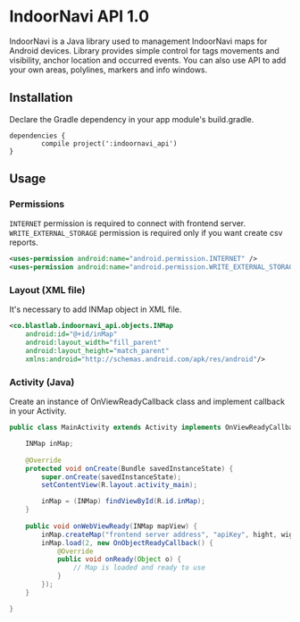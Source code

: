 # __IndoorNavi API 1.0__

IndoorNavi is a Java library used to management IndoorNavi maps for Android devices.
Library provides simple control for tags movements and visibility, anchor location and occurred events.
You can also use API to add your own areas, polylines, markers and info windows.

## __Installation__

Declare the Gradle dependency in your app module's build.gradle.
```Gradle
dependencies {
        compile project(':indoornavi_api')
}
```

## __Usage__

### __Permissions__
```INTERNET``` permission is required to connect with frontend server.
```WRITE_EXTERNAL_STORAGE``` permission is required only if you want create csv reports.
```xml
<uses-permission android:name="android.permission.INTERNET" />
<uses-permission android:name="android.permission.WRITE_EXTERNAL_STORAGE" />
```

### __Layout (XML file)__
It's necessary to add INMap object in XML file.
```xml
<co.blastlab.indoornavi_api.objects.INMap
    android:id="@+id/inMap"
    android:layout_width="fill_parent"
    android:layout_height="match_parent"
    xmlns:android="http://schemas.android.com/apk/res/android"/>
```

### __Activity (Java)__
Create an instance of OnViewReadyCallback class and implement callback in your Activity.
```java
public class MainActivity extends Activity implements OnViewReadyCallback {

    INMap inMap;
   
    @Override
    protected void onCreate(Bundle savedInstanceState) {
        super.onCreate(savedInstanceState);
        setContentView(R.layout.activity_main);

        inMap = (INMap) findViewById(R.id.inMap);
    }
   
    public void onWebViewReady(INMap mapView) {
        inMap.createMap("frontend server address", "apiKey", hight, wight);
        inMap.load(2, new OnObjectReadyCallback() {
            @Override
            public void onReady(Object o) {
                // Map is loaded and ready to use
            }
        });
    }

}
```